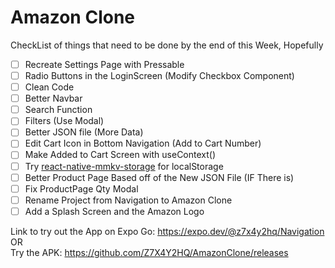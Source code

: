 # Amazon Clone
CheckList of things that need to be done by the end of this Week, Hopefully
- [ ] Recreate Settings Page with Pressable
- [ ] Radio Buttons in the LoginScreen (Modify Checkbox Component)
- [ ] Clean Code
- [ ] Better Navbar
- [ ] Search Function
- [ ] Filters (Use Modal)
- [ ] Better JSON file (More Data)
- [ ] Edit Cart Icon in Bottom Navigation (Add to Cart Number)
- [ ] Make Added to Cart Screen with useContext()
- [ ] Try [react-native-mmkv-storage](https://github.com/ammarahm-ed/react-native-mmkv-storage) for localStorage
- [ ] Better Product Page Based off of the New JSON File (IF There is)
- [ ] Fix ProductPage Qty Modal
- [ ] Rename Project from Navigation to Amazon Clone
- [ ] Add a Splash Screen and the Amazon Logo

Link to try out the App on Expo Go: https://expo.dev/@z7x4y2hq/Navigation  
OR  
Try the APK: https://github.com/Z7X4Y2HQ/AmazonClone/releases
